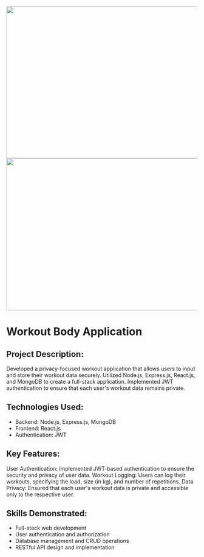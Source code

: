<img src="https://miro.medium.com/v2/resize:fit:720/format:webp/1*3FA739XJIFSSi2SfSgcriw.png" alt="" style="height: 400px; width:800px;"/>
<img src="https://s3.eu-west-2.amazonaws.com/uploads.3alampro.com/2019/May/RRDjDzWYIcxPLFJAPwX5fHA0iUpxi7xk9mgpGNOO.jpeg" alt="" style="height: 400px; width:800px;"/>

# Workout Body Application
## Project Description:
<p>Developed a privacy-focused workout application that allows users to input and store their workout data securely. Utilized Node.js, Express.js, React.js, and MongoDB to create a full-stack application. Implemented JWT authentication to ensure that each user's workout data remains private.</p>

## Technologies Used:

* Backend: Node.js, Express.js, MongoDB
* Frontend: React.js
* Authentication: JWT

## Key Features:

<p>User Authentication: Implemented JWT-based authentication to ensure the security and privacy of user data.
Workout Logging: Users can log their workouts, specifying the load, size (in kg), and number of repetitions.
Data Privacy: Ensured that each user's workout data is private and accessible only to the respective user.</p>

## Skills Demonstrated:

* Full-stack web development
* User authentication and authorization
* Database management and CRUD operations
* RESTful API design and implementation